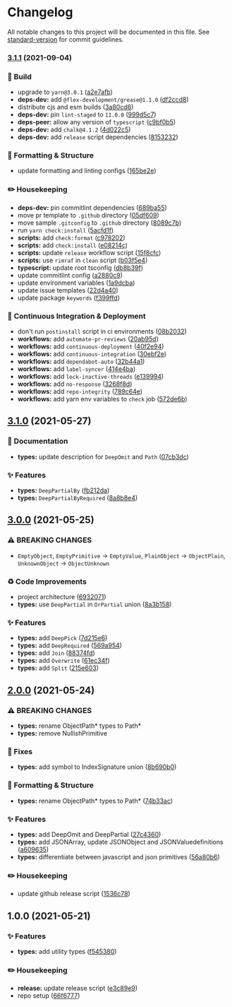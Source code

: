 # Changelog

All notable changes to this project will be documented in this file. See [standard-version](https://github.com/conventional-changelog/standard-version) for commit guidelines.

### [3.1.1](https://github.com/flex-development/tutils/compare/v3.1.0...v3.1.1) (2021-09-04)


### :hammer: Build

* upgrade to `yarn@3.0.1` ([a2e7afb](https://github.com/flex-development/tutils/commit/a2e7afbc48bfea7f95e8c9dc6dbc2d39a094e60e))
* **deps-dev:** add `@flex-development/grease@1.1.0` ([df2ccd8](https://github.com/flex-development/tutils/commit/df2ccd885d5660a96bb11f7480a8597fa84052cb))
* distribute cjs and esm builds ([3a80cd6](https://github.com/flex-development/tutils/commit/3a80cd6b1bf89bcc9eb922d74dc7acf87187802e))
* **deps-dev:** pin `lint-staged` to `11.0.0` ([999d5c7](https://github.com/flex-development/tutils/commit/999d5c702606789cb305831992e3f72c9a586b7f))
* **deps-peer:** allow any version of `typescript` ([c9bf0b5](https://github.com/flex-development/tutils/commit/c9bf0b561a3beac216059f999ef46e23a846abf6))
* **deps-dev:** add `chalk@4.1.2` ([4d022c5](https://github.com/flex-development/tutils/commit/4d022c5323d30322e3e0bef9bb544a903983e75b))
* **deps-dev:** add `release` script dependencies ([8153232](https://github.com/flex-development/tutils/commit/8153232353f550ab47f2ef471bcf4a166239a520))

### :nail_care: Formatting & Structure

* update formatting and linting configs ([165be2e](https://github.com/flex-development/tutils/commit/165be2eb4c29eb2062f2e62ada47afa50e041335))


### :pencil2: Housekeeping

* **deps-dev:** pin commitlint dependencies ([689ba55](https://github.com/flex-development/tutils/commit/689ba5538a34028cf0bd20c3596fbf88337aaa10))
* move pr template to `.github` directory ([05df609](https://github.com/flex-development/tutils/commit/05df609bbe18f261aaa351b68d4690223fb4eb0d))
* move sample `.gitconfig`  to `.github` directory ([8089c7b](https://github.com/flex-development/tutils/commit/8089c7b6db148d0611281abc9b46744c5605e580))
* run `yarn check:install` ([5acfd1f](https://github.com/flex-development/tutils/commit/5acfd1fb85648c735814fd699df81a840dd4a782))
* **scripts:** add `check:format` ([c978202](https://github.com/flex-development/tutils/commit/c97820267ca6624349e9811e219456f0d36dc3ec))
* **scripts:** add `check:install` ([e08214c](https://github.com/flex-development/tutils/commit/e08214c62bc8a4ca3a5a49fe7da7c26eab822378))
* **scripts:** update `release` workflow script ([15f8cfc](https://github.com/flex-development/tutils/commit/15f8cfc9b012a949d7a1afc473aa0cfe80420f7c))
* **scripts:** use `rimraf` in `clean` script ([b03f5e4](https://github.com/flex-development/tutils/commit/b03f5e49a23fbe0292b0e2474f3a1cebf2deb0a0))
* **typescript:** update root tsconfig ([db8b39f](https://github.com/flex-development/tutils/commit/db8b39fcfb73a90e435a98175f1d68fb50532893))
* update commitlint config ([a2880c9](https://github.com/flex-development/tutils/commit/a2880c96452cf5bace1aa91fab943a50b4657ca0))
* update environment variables ([1a9dcba](https://github.com/flex-development/tutils/commit/1a9dcba53ff1e53211fb88c9a149d7321cfe38e3))
* update issue templates ([22d4a40](https://github.com/flex-development/tutils/commit/22d4a40a119bd61b0096637cb948a29631d23dfa))
* update package `keywords` ([f399ffd](https://github.com/flex-development/tutils/commit/f399ffd5627373cf37d0534b689b8b20c349d9b3))


### :truck: Continuous Integration & Deployment

* don't run `postinstall` script in ci environments ([08b2032](https://github.com/flex-development/tutils/commit/08b203298e4d948e3b396d3234c3e3a98e841546))
* **workflows:** add `automate-pr-reviews` ([20ab95d](https://github.com/flex-development/tutils/commit/20ab95d0c97adbe265d55739b61caf566bafb80e))
* **workflows:** add `continuous-deployment` ([40f2e94](https://github.com/flex-development/tutils/commit/40f2e943f995f5f4954c655196460e378e74c066))
* **workflows:** add `continuous-integration` ([30ebf2e](https://github.com/flex-development/tutils/commit/30ebf2e588e9c7b369a4e5431e247872986eb64b))
* **workflows:** add `dependabot-auto` ([32b44a1](https://github.com/flex-development/tutils/commit/32b44a1e71bbb2e8cae11cd2340e300c256f911f))
* **workflows:** add `label-syncer` ([414e4ba](https://github.com/flex-development/tutils/commit/414e4baee305462365c5eac6584d71933635ee79))
* **workflows:** add `lock-inactive-threads` ([e139994](https://github.com/flex-development/tutils/commit/e1399944645c0e2fb82d015116201623ff40a65f))
* **workflows:** add `no-response` ([3268f8d](https://github.com/flex-development/tutils/commit/3268f8dde6dfc033ae2155d3c5f008c204b46c7f))
* **workflows:** add `repo-integrity` ([789c64e](https://github.com/flex-development/tutils/commit/789c64e111ba0ef4e3df690807bc59d5cff78abd))
* **workflows:** add yarn env variables to `check` job ([572de6b](https://github.com/flex-development/tutils/commit/572de6b52547ab288aea7e7eb7b4dfed2d9d110f))

## [3.1.0](https://github.com/flex-development/tutils/compare/v3.0.0...v3.1.0) (2021-05-27)


### :book: Documentation

* **types:** update description for `DeepOmit` and `Path` ([07cb3dc](https://github.com/flex-development/tutils/commit/07cb3dce0f171115d7e213727b23232bbdcccb9e))


### :sparkles: Features

* **types:** `DeepPartialBy` ([fb212da](https://github.com/flex-development/tutils/commit/fb212da7b7cb357061b48081acf7073525446b09))
* **types:** `DeepPartialByRequired` ([8a8b8e4](https://github.com/flex-development/tutils/commit/8a8b8e4d0898929ccc78daa21164a8f6041c5060))

## [3.0.0](https://github.com/flex-development/tutils/compare/v2.0.0...v3.0.0) (2021-05-25)


### ⚠ BREAKING CHANGES

* `EmptyObject`, `EmptyPrimitive` -> `EmptyValue`, `PlainObject` -> `ObjectPlain`, `UnknownObject` -> `ObjectUnknown`

### :recycle: Code Improvements

* project architecture ([6932071](https://github.com/flex-development/tutils/commit/6932071bd2acabd785c8f5af83f4eb7865488101))
* **types:** use `DeepPartial` in `OrPartial` union ([8a3b158](https://github.com/flex-development/tutils/commit/8a3b15874018b6a628f9886dd42841b517f75583))


### :sparkles: Features

* **types:** add `DeepPick` ([7d215e6](https://github.com/flex-development/tutils/commit/7d215e61302eaf778ba1960bb185e0adb80ab386))
* **types:** add `DeepRequired` ([569a954](https://github.com/flex-development/tutils/commit/569a954c8a0dd10bbfbb359da45254e932e35879))
* **types:** add `Join` ([88374fd](https://github.com/flex-development/tutils/commit/88374fd651d73891cde42ada213440bcb9c7a68b))
* **types:** add `Overwrite` ([61ec34f](https://github.com/flex-development/tutils/commit/61ec34fec52630a21563d7439592f4228c67dcbf))
* **types:** add `Split` ([215e603](https://github.com/flex-development/tutils/commit/215e603dffdde9a43a75addd50656934fcf95c3a))

## [2.0.0](https://github.com/flex-development/tutils/compare/v1.0.0...v2.0.0) (2021-05-24)


### ⚠ BREAKING CHANGES

* **types:** rename ObjectPath* types to Path*
* **types:** remove NullishPrimitive

### :bug: Fixes

* **types:** add symbol to IndexSignature union ([8b690b0](https://github.com/flex-development/tutils/commit/8b690b02baf5d636e8e919f4593fd2d987d9b57b))


### :nail_care: Formatting & Structure

* **types:** rename ObjectPath* types to Path* ([74b33ac](https://github.com/flex-development/tutils/commit/74b33ac59cbd7f5552afd10cc457ccedd8c56bb0))


### :sparkles: Features

* **types:** add DeepOmit and DeepPartial ([27c4360](https://github.com/flex-development/tutils/commit/27c43609b4aeb9cd27eadc6c385c969c7b428622))
* **types:** add JSONArray, update JSONObject and JSONValuedefinitions ([a609635](https://github.com/flex-development/tutils/commit/a6096351f494d218950b7c22a3111555366f0c41))
* **types:** differentiate between javascript and json primitives ([56a80b6](https://github.com/flex-development/tutils/commit/56a80b6f51cd670b796e83dd48464dc64610cf9b))


### :pencil2: Housekeeping

* update github release script ([1536c78](https://github.com/flex-development/tutils/commit/1536c78d5dc8c4bc29e25a1870cf511fedc1e03d))

## 1.0.0 (2021-05-21)


### :sparkles: Features

* **types:** add utility types ([f545380](https://github.com/flex-development/tutils/commit/f5453806dd89856d4b9a0c52d2dc62774a892071))


### :pencil2: Housekeeping

* **release:** update release script ([e3c89e9](https://github.com/flex-development/tutils/commit/e3c89e95dbba1ba2f756fa006dfcd9d890665e23))
* repo setup ([66f6777](https://github.com/flex-development/tutils/commit/66f67772298c662924c1261a307b2db65b64cf4e))
